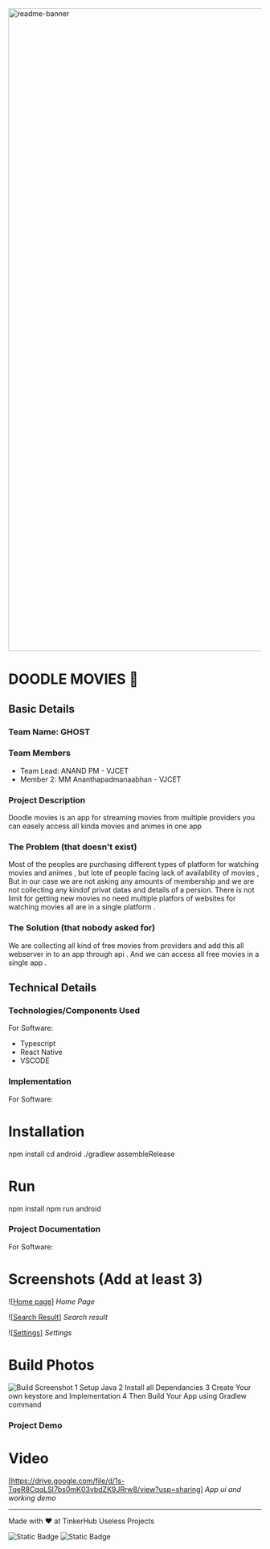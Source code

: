 <img width="1280" alt="readme-banner" src="https://github.com/user-attachments/assets/35332e92-44cb-425b-9dff-27bcf1023c6c">

# DOODLE MOVIES 🎯


## Basic Details
### Team Name: GHOST


### Team Members
- Team Lead: ANAND PM - VJCET
- Member 2: MM Ananthapadmanaabhan - VJCET

### Project Description
Doodle movies is an app for streaming movies from multiple providers you can easely access all kinda movies and animes in one app

### The Problem (that doesn't exist)
Most of the peoples are purchasing different types of platform for watching movies and animes , but lote of people facing lack of availability of movies ,
But in our case we are not asking any amounts of membership and we are not collecting any kindof privat datas and details of a persion. 
There is not limit for getting new movies no need multiple platfors of websites for watching movies all are in a single platform .

### The Solution (that nobody asked for)
We are collecting all kind of free movies from providers and add this all webserver in to an app through api . And we can access all free movies in a single app .

## Technical Details
### Technologies/Components Used
For Software:
- Typescript
- React Native
- VSCODE

### Implementation
For Software:
# Installation
npm install
cd android
./gradlew assembleRelease

# Run
npm install
npm run android

### Project Documentation
For Software:

# Screenshots (Add at least 3)
![[Home page](https://imgur.com/a/eZN9xib)]
*Home Page*

![[Search Result](https://imgur.com/a/q15ZCB2)]
*Search result*

![[Settings](https://imgur.com/a/5qlq2Kh)]
*Settings*

# Build Photos

![Build Screenshot](https://imgur.com/a/2d5cbhi)
1 Setup Java
2 Install all Dependancies
3 Create Your own keystore and Implementation
4 Then Build Your App using Gradlew command

### Project Demo
# Video
[https://drive.google.com/file/d/1s-TqeR8CqqLSI7bs0mK03vbdZK9JRrw8/view?usp=sharing]
*App ui and working demo*


---
Made with ❤️ at TinkerHub Useless Projects 

![Static Badge](https://img.shields.io/badge/TinkerHub-24?color=%23000000&link=https%3A%2F%2Fwww.tinkerhub.org%2F)
![Static Badge](https://img.shields.io/badge/UselessProject--24-24?link=https%3A%2F%2Fwww.tinkerhub.org%2Fevents%2FQ2Q1TQKX6Q%2FUseless%2520Projects)


